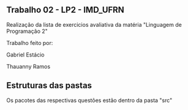 ## Trabalho 02 - LP2 - IMD_UFRN

Realização da lista de exercicios avaliativa da matéria "Linguagem de Programação 2"

Trabalho feito por: 

Gabriel Estácio

Thauanny Ramos

## Estruturas das pastas

Os pacotes das respectivas questões estão dentro da pasta "src"